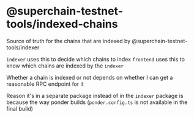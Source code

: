 # @superchain-testnet-tools/indexed-chains

Source of truth for the chains that are indexed by @superchain-testnet-tools/indexer

`indexer` uses this to decide which chains to index
`frontend` uses this to know which chains are indexed by the `indexer`

Whether a chain is indexed or not depends on whether I can get a reasonable RPC endpoint for it

Reason it's in a separate package instead of in the `indexer` package is because the way ponder builds (`ponder.config.ts` is not available in the final build) 
